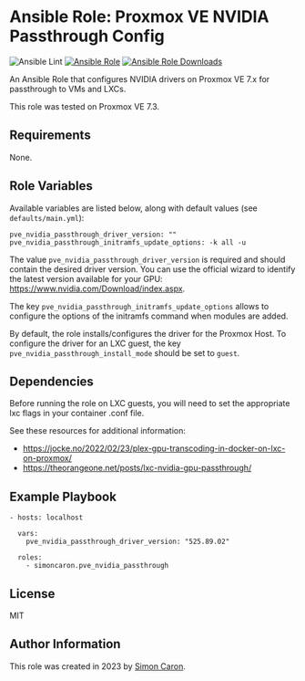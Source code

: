 Ansible Role: Proxmox VE NVIDIA Passthrough Config
=========

![Ansible Lint](https://github.com/simoncaron/ansible-role-pve_nvidia_passthrough/actions/workflows/lint.yml/badge.svg)
[![Ansible Role](https://img.shields.io/ansible/role/61478.svg)](https://galaxy.ansible.com/simoncaron/pve_nvidia_passthrough)
[![Ansible Role Downloads](https://img.shields.io/ansible/role/d/61478.svg)](https://galaxy.ansible.com/simoncaron/pve_nvidia_passthrough)

An Ansible Role that configures NVIDIA drivers on Proxmox VE 7.x for passthrough to VMs and LXCs.

This role was tested on Proxmox VE 7.3.

Requirements
------------

None.

Role Variables
--------------

Available variables are listed below, along with default values (see `defaults/main.yml`):

    pve_nvidia_passthrough_driver_version: ""
    pve_nvidia_passthrough_initramfs_update_options: -k all -u

The value `pve_nvidia_passthrough_driver_version` is required and should contain the desired driver version. You can use the official wizard to identify the latest version available for your GPU: https://www.nvidia.com/Download/index.aspx.

The key `pve_nvidia_passthrough_initramfs_update_options` allows to configure the options of the initramfs command when modules are added.

By default, the role installs/configures the driver for the Proxmox Host. To configure the driver for an LXC guest, the key `pve_nvidia_passthrough_install_mode` should be set to `guest`.

Dependencies
------------

Before running the role on LXC guests, you will need to set the appropriate lxc flags in your container .conf file.

See these resources for additional information:
- https://jocke.no/2022/02/23/plex-gpu-transcoding-in-docker-on-lxc-on-proxmox/
- https://theorangeone.net/posts/lxc-nvidia-gpu-passthrough/

Example Playbook
----------------

    - hosts: localhost

      vars:
        pve_nvidia_passthrough_driver_version: "525.89.02"

      roles:
        - simoncaron.pve_nvidia_passthrough

License
-------

MIT

Author Information
------------------

This role was created in 2023 by [Simon Caron](https://simoncaron.com/).
